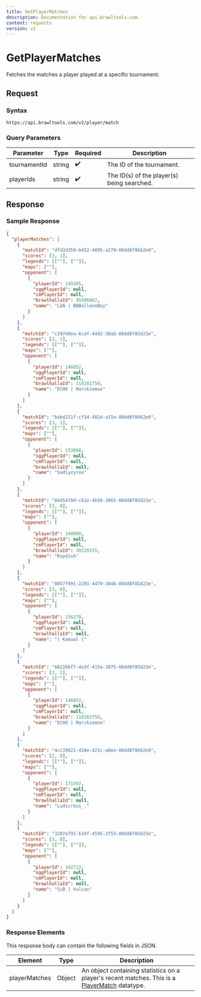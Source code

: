 ```yaml
---
title: GetPlayerMatches
description: Documentation for api.brawltools.com.
content: requests
version: v2
---
```


# GetPlayerMatches

Fetches the matches a player played at a specific tournament.

## Request

### Syntax

```url
https://api.brawltools.com/v2/player/match
```

### Query Parameters

| Parameter    | Type   | Required | Description                                |
| ------------ | ------ | -------- | ------------------------------------------ |
| tournamentId | string | ✔️       | The ID of the tournament.                  |
| playerIds    | string | ✔️       | The ID(s) of the player(s) being searched. |

## Response

### Sample Response

```json
{
  "playerMatches": [
    {
      "matchId": "dfd3d359-b452-4895-a279-08dd8f8662e0",
      "scores": [3, 1],
      "legends": [[""], [""]],
      "maps": [""],
      "opponent": [
        {
          "playerId": 149305,
          "sggPlayerId": null,
          "cmPlayerId": null,
          "brawlhallaId": 95906862,
          "name": "LGN | BBBalloonBoy"
        }
      ]
    },
    {
      "matchId": "c297e0ea-6caf-44d2-30ab-08dd8f85d23e",
      "scores": [3, 1],
      "legends": [[""], [""]],
      "maps": [""],
      "opponent": [
        {
          "playerId": 146052,
          "sggPlayerId": null,
          "cmPlayerId": null,
          "brawlhallaId": 110282750,
          "name": "ECHO | Marckiemoo"
        }
      ]
    },
    {
      "matchId": "babd211f-cf34-482d-a15e-08dd8f8662e0",
      "scores": [3, 1],
      "legends": [[""], [""]],
      "maps": [""],
      "opponent": [
        {
          "playerId": 153000,
          "sggPlayerId": null,
          "cmPlayerId": null,
          "brawlhallaId": null,
          "name": "Sadlyzyrox"
        }
      ]
    },
    {
      "matchId": "84d5470d-cb1e-4b56-3065-08dd8f85d23e",
      "scores": [3, 0],
      "legends": [[""], [""]],
      "maps": [""],
      "opponent": [
        {
          "playerId": 160000,
          "sggPlayerId": null,
          "cmPlayerId": null,
          "brawlhallaId": 30226535,
          "name": "Raydish"
        }
      ]
    },
    {
      "matchId": "8057f991-2201-4479-3046-08dd8f85d23e",
      "scores": [3, 0],
      "legends": [[""], [""]],
      "maps": [""],
      "opponent": [
        {
          "playerId": 156278,
          "sggPlayerId": null,
          "cmPlayerId": null,
          "brawlhallaId": null,
          "name": "| Kamaal |"
        }
      ]
    },
    {
      "matchId": "60226bf7-da3f-415a-3075-08dd8f85d23e",
      "scores": [3, 2],
      "legends": [[""], [""]],
      "maps": [""],
      "opponent": [
        {
          "playerId": 146052,
          "sggPlayerId": null,
          "cmPlayerId": null,
          "brawlhallaId": 110282750,
          "name": "ECHO | Marckiemoo"
        }
      ]
    },
    {
      "matchId": "4cc39021-d10e-421c-a0ee-08dd8f8662e0",
      "scores": [2, 0],
      "legends": [[""], [""]],
      "maps": [""],
      "opponent": [
        {
          "playerId": 171497,
          "sggPlayerId": null,
          "cmPlayerId": null,
          "brawlhallaId": null,
          "name": "Ludicrous_."
        }
      ]
    },
    {
      "matchId": "3207ef92-b34f-4595-2f53-08dd8f85d23e",
      "scores": [3, 0],
      "legends": [[""], [""]],
      "maps": [""],
      "opponent": [
        {
          "playerId": 162722,
          "sggPlayerId": null,
          "cmPlayerId": null,
          "brawlhallaId": null,
          "name": "SiB | Vulcan"
        }
      ]
    }
  ]
}
```

### Response Elements

This response body can contain the following fields in JSON.

| Element       | Type   | Description                                                                                                                |
| ------------- | ------ | -------------------------------------------------------------------------------------------------------------------------- |
| playerMatches | Object | An object containing statistics on a player's recent matches. This is a [PlayerMatch](/v2/datatypes/playermatch) datatype. |
